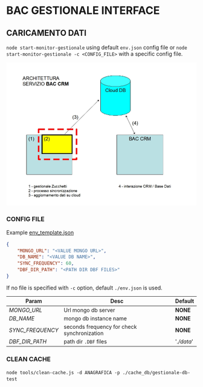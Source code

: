 # BAC GESTIONALE INTERFACE

## CARICAMENTO DATI

`node start-monitor-gestionale` using default `env.json` config file or `node start-monitor-gestionale -c <CONFIG_FILE>` with a 
specific config file.

![BAC_symchronizer](./BAC_synchronizer.jpg)

### CONFIG FILE

Example [env_template.json](./env_template.json)
```json
{
    "MONGO_URL": "<VALUE MONGO URL>",
    "DB_NAME": "<VALUE DB NAME>",
    "SYNC_FREQUENCY": 60,
    "DBF_DIR_PATH": "<PATH DIR DBF FILES>"
}
```
If no file is specified with `-c` option, default `./env.json` is used.

| Param| Desc| Default |
|---|---|---|
| _MONGO_URL_   |  Url mongo db server | **NONE** |
| _DB_NAME_ | mongo db instance name | **NONE** |
| _SYNC_FREQUENCY_ | seconds frequency for check synchronization | **NONE** |
| _DBF_DIR_PATH_ | path dir `.DBF` files | '_./data_' |

### CLEAN CACHE

`node tools/clean-cache.js -d ANAGRAFICA -p ./cache_db/gestionale-db-test`






